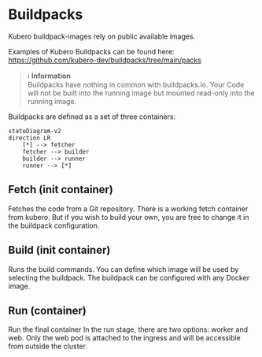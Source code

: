 # Buildpacks

Kubero buildpack-images rely on public available images.

Examples of Kubero Buildpacks can be found here: https://github.com/kubero-dev/buildpacks/tree/main/packs

> ℹ️  **Information** <br>
> Buildpacks have nothing in common with buildpacks.io. Your Code will not be built into the running image but mounted read-only into the running image.


Buildpacks are defined as a set of three containers:

```mermaid
stateDiagram-v2
direction LR
    [*] --> fetcher
    fetcher --> builder
    builder --> runner
    runner --> [*]
```

## Fetch (init container)
Fetches the code from a Git repository.
There is a working fetch container from kubero. But if you wish to build your own, you are free to change it in the buildpack configuration.

## Build (init container)
Runs the build commands.
You can define which image will be used by selecting the buildpack. The buildpack can be configured with any Docker image.

## Run (container)
Run the final container
In the run stage, there are two options: worker and web. Only the web pod is attached to the ingress and will be accessible from outside the cluster.
